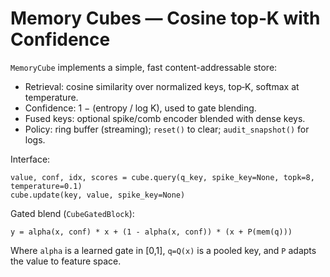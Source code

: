 # Memory Cubes — Cosine top‑K with Confidence

`MemoryCube` implements a simple, fast content-addressable store:

- Retrieval: cosine similarity over normalized keys, top‑K, softmax at temperature.
- Confidence: 1 − (entropy / log K), used to gate blending.
- Fused keys: optional spike/comb encoder blended with dense keys.
- Policy: ring buffer (streaming); `reset()` to clear; `audit_snapshot()` for logs.

Interface:

```
value, conf, idx, scores = cube.query(q_key, spike_key=None, topk=8, temperature=0.1)
cube.update(key, value, spike_key=None)
```

Gated blend (`CubeGatedBlock`):

```
y = alpha(x, conf) * x + (1 - alpha(x, conf)) * (x + P(mem(q)))
```

Where `alpha` is a learned gate in [0,1], `q=Q(x)` is a pooled key, and `P` adapts the value to feature space.

